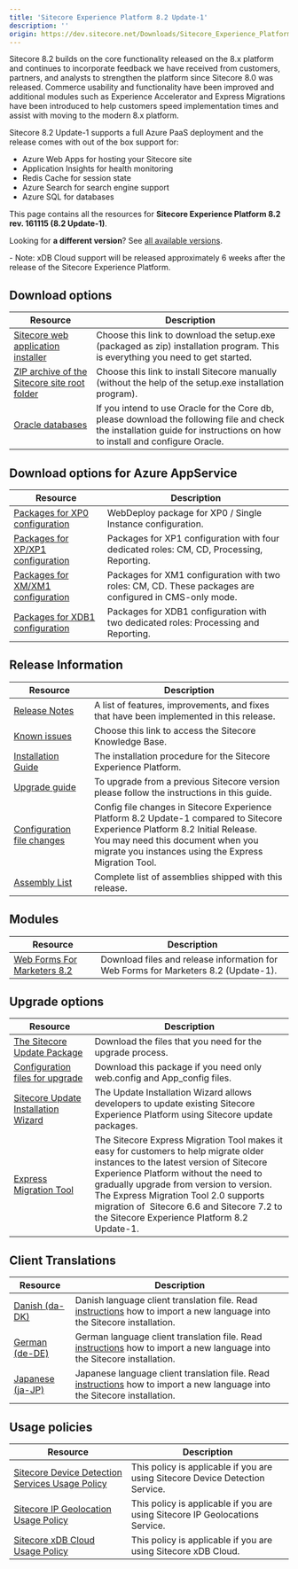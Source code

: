 ```yaml
---
title: 'Sitecore Experience Platform 8.2 Update-1'
description: ''
origin: https://dev.sitecore.net/Downloads/Sitecore_Experience_Platform/82/Sitecore_Experience_Platform_82_Update1.aspx
---
```


Sitecore 8.2 builds on the core functionality released on the 8.x platform and continues to incorporate feedback we have received from customers, partners, and analysts to strengthen the platform since Sitecore 8.0 was released. Commerce usability and functionality have been improved and additional modules such as Experience Accelerator and Express Migrations have been introduced to help customers speed implementation times and assist with moving to the modern 8.x platform.

Sitecore 8.2 Update-1 supports a full Azure PaaS deployment and the release comes with out of the box support for:

- Azure Web Apps for hosting your Sitecore site
- Application Insights for health monitoring
- Redis Cache for session state
- Azure Search for search engine support
- Azure SQL for databases

This page contains all the resources for **Sitecore Experience Platform 8.2 rev. 161115 (8.2 Update-1)**.

Looking for **a different version**? See [all available versions](/downloads/Sitecore_Experience_Platform).

  <Alert variant='warning' mb={4}>
    <AlertIcon />
    <AlertDescription>
    - Note: xDB Cloud support will be released approximately 6 weeks after the release of the Sitecore Experience Platform.
    </AlertDescription>
  </Alert>


## Download options

| Resource                                                                                                                                                                                                                   | Description                                                                                                                                                               |
| -------------------------------------------------------------------------------------------------------------------------------------------------------------------------------------------------------------------------- | ------------------------------------------------------------------------------------------------------------------------------------------------------------------------- |
| [Sitecore web application installer](<https://scdp.blob.core.windows.net/downloads/Sitecore%20Experience%20Platform/82/Sitecore%20Experience%20Platform%2082%20Update1/Secure/Sitecore%208.2%20rev.%20161115%20(exe).zip>) | Choose this link to download the setup.exe (packaged as zip) installation program. This is everything you need to get started.                                            |
| [ZIP archive of the Sitecore site root folder](https://scdp.blob.core.windows.net/downloads/Sitecore%20Experience%20Platform/82/Sitecore%20Experience%20Platform%2082%20Update1/Secure/Sitecore%208.2%20rev.%20161115.zip) | Choose this link to install Sitecore manually (without the help of the setup.exe installation program).                                                                   |
| [Oracle databases](<https://scdp.blob.core.windows.net/downloads/Sitecore%20Experience%20Platform/82/Sitecore%20Experience%20Platform%2082%20Update1/Secure/Sitecore%208.2%20rev.%20161115%20(oracle%20dbs).zip>)          | If you intend to use Oracle for the Core db, please download the following file and check the installation guide for instructions on how to install and configure Oracle. |

## Download options for Azure AppService

| Resource                                                                                                                                                                                                                                   | Description                                                                                            |
| ------------------------------------------------------------------------------------------------------------------------------------------------------------------------------------------------------------------------------------------ | ------------------------------------------------------------------------------------------------------ |
| [Packages for XP0 configuration](<https://scdp.blob.core.windows.net/downloads/Sitecore%20Experience%20Platform/82/Sitecore%20Experience%20Platform%2082%20Update1/Secure/Sitecore%208.2%20rev.%20161115%20(WDP%20XP0%20package).zip>)     | WebDeploy package for XP0 / Single Instance configuration.                                             |
| [Packages for XP/XP1 configuration](<https://scdp.blob.core.windows.net/downloads/Sitecore%20Experience%20Platform/82/Sitecore%20Experience%20Platform%2082%20Update1/Secure/Sitecore%208.2%20rev.%20161115%20(WDP%20XP1%20packages).zip>) | Packages for XP1 configuration with four dedicated roles: CM, CD, Processing, Reporting.               |
| [Packages for XM/XM1 configuration](<https://scdp.blob.core.windows.net/downloads/Sitecore%20Experience%20Platform/82/Sitecore%20Experience%20Platform%2082%20Update1/Secure/Sitecore%208.2%20rev.%20161115%20(WDP%20XM1%20packages).zip>) | Packages for XM1 configuration with two roles: CM, CD. These packages are configured in CMS-only mode. |
| [Packages for XDB1 configuration](<https://scdp.blob.core.windows.net/downloads/Sitecore%20Experience%20Platform/82/Sitecore%20Experience%20Platform%2082%20Update1/Secure/Sitecore%208.2%20rev.%20161115%20(WDP%20XDB1%20packages).zip>)  | Packages for XDB1 configuration with two dedicated roles: Processing and Reporting.                    |

## Release Information

| Resource                                                                                                                                                                                                                   | Description                                                                                                                                                                                                                      |
| -------------------------------------------------------------------------------------------------------------------------------------------------------------------------------------------------------------------------- | -------------------------------------------------------------------------------------------------------------------------------------------------------------------------------------------------------------------------------- |
| [Release Notes](/downloads/Sitecore_Experience_Platform/82/Sitecore_Experience_Platform_82_Update1/Release_Notes)                                                                                                          | A list of features, improvements, and fixes that have been implemented in this release.                                                                                                                                          |
| [Known issues](https://kb.sitecore.net/articles/631685)                                                                                                                                                                    | Choose this link to access the Sitecore Knowledge Base.                                                                                                                                                                          |
| [Installation Guide](https://scdp.blob.core.windows.net/downloads/Sitecore%20Experience%20Platform/82/Sitecore%20Experience%20Platform%2082%20Update1/Secure/Installation-Guide-SC82-Update-1.pdf)                         | The installation procedure for the Sitecore Experience Platform.                                                                                                                                                                 |
| [Upgrade guide](https://scdp.blob.core.windows.net/downloads/Sitecore%20Experience%20Platform/82/Sitecore%20Experience%20Platform%2082%20Update1/Secure/Sitecore-8.2-Update-1-Upgrade-Guide.pdf)                           | To upgrade from a previous Sitecore version please follow the instructions in this guide.                                                                                                                                        |
| [Configuration file changes](https://scdp.blob.core.windows.net/downloads/Sitecore%20Experience%20Platform/82/Sitecore%20Experience%20Platform%2082%20Update1/Secure/Sitecore-8.2-Update-1-Configuration-File-Changes.pdf) | Config file changes in Sitecore Experience Platform 8.2 Update-1 compared to Sitecore Experience Platform 8.2 Initial Release. <br />You may need this document when you migrate you instances using the Express Migration Tool. |
| [Assembly List](https://scdp.blob.core.windows.net/downloads/Sitecore%20Experience%20Platform/82/Sitecore%20Experience%20Platform%2082%20Update1/Secure/Sitecore.Platform.Assemblies%208.2%20rev.%20161115.txt)            | Complete list of assemblies shipped with this release.                                                                                                                                                                           |

## Modules

| Resource                                                                                                | Description                                                                        |
| ------------------------------------------------------------------------------------------------------- | ---------------------------------------------------------------------------------- |
| [Web Forms For Marketers 8.2](/downloads/Web_Forms_For_Marketers/82/Web_Forms_For_Marketers_82_Update1) | Download files and release information for Web Forms for Marketers 8.2 (Update-1). |

## Upgrade options

| Resource                                                                                                                                                                                                                                             | Description                                                                                                                                                                                                                                                                                                                                                      |
| ---------------------------------------------------------------------------------------------------------------------------------------------------------------------------------------------------------------------------------------------------- | ---------------------------------------------------------------------------------------------------------------------------------------------------------------------------------------------------------------------------------------------------------------------------------------------------------------------------------------------------------------- |
| [The Sitecore Update Package](<https://scdp.blob.core.windows.net/downloads/Sitecore%20Experience%20Platform/82/Sitecore%20Experience%20Platform%2082%20Update1/Secure/Sitecore%208.2%20rev.%20161115%20(update%20package).zip>)                     | Download the files that you need for the upgrade process.                                                                                                                                                                                                                                                                                                        |
| [Configuration files for upgrade](<https://scdp.blob.core.windows.net/downloads/Sitecore%20Experience%20Platform/82/Sitecore%20Experience%20Platform%2082%20Update1/Secure/Sitecore%208.2%20rev.%20161115%20(config%20files).zip>)                   | Download this package if you need only web.config and App_config files.                                                                                                                                                                                                                                                                                          |
| [Sitecore Update Installation Wizard](https://scdp.blob.core.windows.net/downloads/Sitecore%20Experience%20Platform/82/Sitecore%20Experience%20Platform%2082%20Update1/Secure/Sitecore%20Update%20Installation%20Wizard%202.0.0%20rev.%20161109.zip) | The Update Installation Wizard allows developers to update existing Sitecore Experience Platform using Sitecore update packages.                                                                                                                                                                                                                                 |
| [Express Migration Tool](/downloads/Express_Migration_Tool/20/Express_Migration_Tool_20_Initial_Release)                                                                                                                                             | The Sitecore Express Migration Tool makes it easy for customers to help migrate older instances to the latest version of Sitecore Experience Platform without the need to gradually upgrade from version to version. <br />The Express Migration Tool 2.0 supports migration of  Sitecore 6.6 and Sitecore 7.2 to the Sitecore Experience Platform 8.2 Update-1. |

## Client Translations

| Resource                                                                                                                                                                                                   | Description                                                                                                                                                                                                                                  |
| ---------------------------------------------------------------------------------------------------------------------------------------------------------------------------------------------------------- | -------------------------------------------------------------------------------------------------------------------------------------------------------------------------------------------------------------------------------------------- |
| [Danish (da-DK)](<https://scdp.blob.core.windows.net/downloads/Sitecore%20Experience%20Platform/82/Sitecore%20Experience%20Platform%2082%20Update1/Secure/Sitecore%208.2%20rev.%20161115%20(da-DK).zip>)   | Danish language client translation file. Read [instructions](https://doc.sitecore.com/xp/en/users/90/sitecore-experience-platform/add-a-new-language-to-system-settings.html) how to import a new language into the Sitecore installation.   |
| [German (de-DE)](<https://scdp.blob.core.windows.net/downloads/Sitecore%20Experience%20Platform/82/Sitecore%20Experience%20Platform%2082%20Update1/Secure/Sitecore%208.2%20rev.%20161115%20(de-DE).zip>)   | German language client translation file. Read [instructions](https://doc.sitecore.com/xp/en/users/90/sitecore-experience-platform/add-a-new-language-to-system-settings.html) how to import a new language into the Sitecore installation.   |
| [Japanese (ja-JP)](<https://scdp.blob.core.windows.net/downloads/Sitecore%20Experience%20Platform/82/Sitecore%20Experience%20Platform%2082%20Update1/Secure/Sitecore%208.2%20rev.%20161115%20(ja-JP).zip>) | Japanese language client translation file. Read [instructions](https://doc.sitecore.com/xp/en/users/90/sitecore-experience-platform/add-a-new-language-to-system-settings.html) how to import a new language into the Sitecore installation. |

## Usage policies

| Resource                                                                                                                                   | Description                                                                   |
| ------------------------------------------------------------------------------------------------------------------------------------------ | ----------------------------------------------------------------------------- |
| [Sitecore Device Detection Services Usage Policy](/downloads/Sitecore_Experience_Platform/Sitecore_Device_Detection_Services_Usage_Policy) | This policy is applicable if you are using Sitecore Device Detection Service. |
| [Sitecore IP Geolocation Usage Policy](/downloads/Sitecore_Experience_Platform/Sitecore_IP_Geolocation_Usage_Policy)                       | This policy is applicable if you are using Sitecore IP Geolocations Service.  |
| [Sitecore xDB Cloud Usage Policy](/downloads/Sitecore_Experience_Platform/Sitecore_xDB_Cloud_Usage_Policy)                                 | This policy is applicable if you are using Sitecore xDB Cloud.                |
